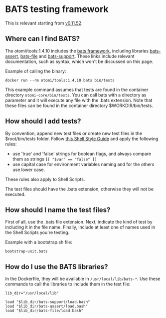 # BATS testing framework

This is relevant starting from [v0.11.52](https://github.com/redkubes/otomi-core/releases/tag/v0.11.52).

## Where can I find BATS?

The otomi/tools:1.4.10 includes the [bats framework](https://github.com/bats-core/bats-core), including libraries [bats-assert](https://github.com/ztombol/bats-assert), [bats-file](https://github.com/ztombol/bats-support) and [bats-support](https://github.com/ztombol/bats-support). These links include relevant documentation, such as syntax, which won't be discussed on this page.

Example of calling the binary:

`docker run --rm otomi/tools:1.4.10 bats bin/tests`

This example command assumes that tests are found in the container directory `otomi-core/bin/tests`. You can call bats with a directory as parameter and it will execute any file with the .bats extension. Note that these files can be found in the container directory \$WORKDIR/bin/tests.

## How should I add tests?

By convention, append new test files or create new test files in the \$root/bin/tests folder. Follow [this Shell Style Guide](https://github.com/google/styleguide/blob/gh-pages/shellguide.md) and apply the following rules:

- use 'true' and 'false' strings for boolean flags, and always compare them as strings `[[ "$var" == "false" ]]`
- use capital case for environment variables naming and for the others use lower case.

These rules also apply to Shell Scripts.

The test files should have the .bats extension, otherwise they will not be executed.

## How should I name the test files?

First of all, use the .bats file extension. Next, indicate the kind of test by including it in the file name. Finally, include at least one of names used in the Shell Scripts you're testing.

Example with a bootstrap.sh file:

`bootstrap-unit.bats`

## How do I use the BATS libraries?

In the Dockerfile, they will be available in `/usr/local/lib/bats-*`. Use these commands to call the libraries to include them in the test file:

```
lib_dir="/usr/local/lib"

load "$lib_dir/bats-support/load.bash"
load "$lib_dir/bats-assert/load.bash"
load "$lib_dir/bats-file/load.bash"
```
